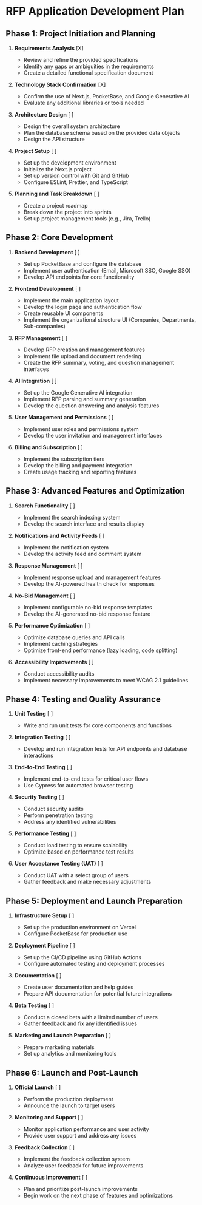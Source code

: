 # RFP Application Development Plan

## Phase 1: Project Initiation and Planning

1. **Requirements Analysis** [X]
   - Review and refine the provided specifications
   - Identify any gaps or ambiguities in the requirements
   - Create a detailed functional specification document

2. **Technology Stack Confirmation** [X]
   - Confirm the use of Next.js, PocketBase, and Google Generative AI
   - Evaluate any additional libraries or tools needed

3. **Architecture Design** [ ]
   - Design the overall system architecture
   - Plan the database schema based on the provided data objects
   - Design the API structure

4. **Project Setup** [ ]
   - Set up the development environment
   - Initialize the Next.js project
   - Set up version control with Git and GitHub
   - Configure ESLint, Prettier, and TypeScript

5. **Planning and Task Breakdown** [ ]
   - Create a project roadmap
   - Break down the project into sprints
   - Set up project management tools (e.g., Jira, Trello)

## Phase 2: Core Development

1. **Backend Development** [ ]
   - Set up PocketBase and configure the database
   - Implement user authentication (Email, Microsoft SSO, Google SSO)
   - Develop API endpoints for core functionality

2. **Frontend Development** [ ]
   - Implement the main application layout
   - Develop the login page and authentication flow
   - Create reusable UI components
   - Implement the organizational structure UI (Companies, Departments, Sub-companies)

3. **RFP Management** [ ]
   - Develop RFP creation and management features
   - Implement file upload and document rendering
   - Create the RFP summary, voting, and question management interfaces

4. **AI Integration** [ ]
   - Set up the Google Generative AI integration
   - Implement RFP parsing and summary generation
   - Develop the question answering and analysis features

5. **User Management and Permissions** [ ]
   - Implement user roles and permissions system
   - Develop the user invitation and management interfaces

6. **Billing and Subscription** [ ]
   - Implement the subscription tiers
   - Develop the billing and payment integration
   - Create usage tracking and reporting features

## Phase 3: Advanced Features and Optimization

1. **Search Functionality** [ ]
   - Implement the search indexing system
   - Develop the search interface and results display

2. **Notifications and Activity Feeds** [ ]
   - Implement the notification system
   - Develop the activity feed and comment system

3. **Response Management** [ ]
   - Implement response upload and management features
   - Develop the AI-powered health check for responses

4. **No-Bid Management** [ ]
   - Implement configurable no-bid response templates
   - Develop the AI-generated no-bid response feature

5. **Performance Optimization** [ ]
   - Optimize database queries and API calls
   - Implement caching strategies
   - Optimize front-end performance (lazy loading, code splitting)

6. **Accessibility Improvements** [ ]
   - Conduct accessibility audits
   - Implement necessary improvements to meet WCAG 2.1 guidelines

## Phase 4: Testing and Quality Assurance

1. **Unit Testing** [ ]
   - Write and run unit tests for core components and functions

2. **Integration Testing** [ ]
   - Develop and run integration tests for API endpoints and database interactions

3. **End-to-End Testing** [ ]
   - Implement end-to-end tests for critical user flows
   - Use Cypress for automated browser testing

4. **Security Testing** [ ]
   - Conduct security audits
   - Perform penetration testing
   - Address any identified vulnerabilities

5. **Performance Testing** [ ]
   - Conduct load testing to ensure scalability
   - Optimize based on performance test results

6. **User Acceptance Testing (UAT)** [ ]
   - Conduct UAT with a select group of users
   - Gather feedback and make necessary adjustments

## Phase 5: Deployment and Launch Preparation

1. **Infrastructure Setup** [ ]
   - Set up the production environment on Vercel
   - Configure PocketBase for production use

2. **Deployment Pipeline** [ ]
   - Set up the CI/CD pipeline using GitHub Actions
   - Configure automated testing and deployment processes

3. **Documentation** [ ]
   - Create user documentation and help guides
   - Prepare API documentation for potential future integrations

4. **Beta Testing** [ ]
   - Conduct a closed beta with a limited number of users
   - Gather feedback and fix any identified issues

5. **Marketing and Launch Preparation** [ ]
   - Prepare marketing materials
   - Set up analytics and monitoring tools

## Phase 6: Launch and Post-Launch

1. **Official Launch** [ ]
   - Perform the production deployment
   - Announce the launch to target users

2. **Monitoring and Support** [ ]
   - Monitor application performance and user activity
   - Provide user support and address any issues

3. **Feedback Collection** [ ]
   - Implement the feedback collection system
   - Analyze user feedback for future improvements

4. **Continuous Improvement** [ ]
   - Plan and prioritize post-launch improvements
   - Begin work on the next phase of features and optimizations